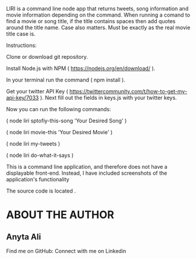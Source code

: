 

LIRI is a command line node app that returns tweets, song information and movie information depending on the command. When running a comand to find a movie or song title, if the title contains spaces then add quotes around the title name. Case also matters. Must be exactly as the real movie title case is.

Instructions:

Clone or download git repository.

Install Node.js with NPM ( https://nodejs.org/en/download/ ).

In your terminal run the command ( npm install ).

Get your twitter API Key ( https://twittercommunity.com/t/how-to-get-my-api-key/7033 ). Next fill out the fields in keys.js with your twitter keys.

Now you can run the following commands:

( node liri sptofiy-this-song 'Your Desired Song' )

( node liri movie-this 'Your Desired Movie' )

( node liri my-tweets )

( node liri do-what-it-says )

This is a command line application, and therefore does not have a displayable front-end. Instead, I have included screenshots of the application's functionality 

The source code is located .

<h1> ABOUT THE AUTHOR </h1>
<h2> Anyta Ali </h2>
<p> Find me on GitHub: Connect with me on Linkedin </p>
